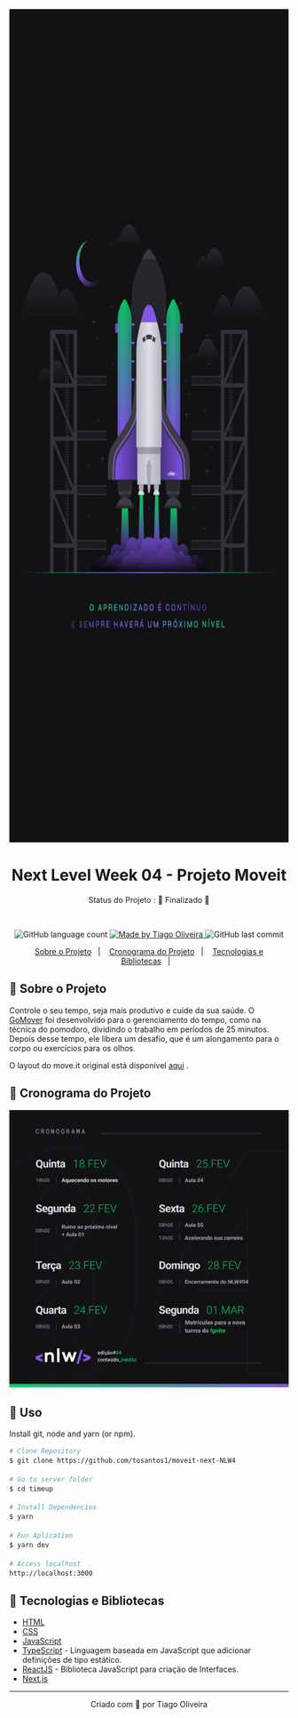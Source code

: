<div align="center">
   <img src="src/img/wallpaper.png" alt="Wallpaper" width="1500px" height="1500px">
</div>

<!-- ******************************* Título do Projeto ****************************************  -->
<h1 align="center" > Next Level Week 04 - Projeto Moveit</h1>

<!-- *******************************  Status do Projeto  **************************************  -->
<p align="center">
   Status do Projeto :  🚧 Finalizado  🚧
</p>

<br/>
<!-- ************************************  Badges  ********************************************  -->

<p align="center">
  <img alt="GitHub language count" src="https://img.shields.io/github/languages/count/tosantos1/rocketseat-nlw4-moveit?color=342680">

  <a href="https://rocketseat.com.br">
    <img alt="Made by Tiago Oliveira" src="https://img.shields.io/badge/made%20by-Tiago Oliveira-342680">
  </a>

  <img alt="GitHub last commit" src="https://img.shields.io/github/last-commit/tosantos1/rocketseat-nlw4-moveit?color=342680">

</p>

<!-- ******************************* Ancoras **************************************************  -->

<p align="center">
  <a href="#sobre">Sobre o Projeto</a>&nbsp;&nbsp;&nbsp;|&nbsp;&nbsp;&nbsp;
  <a href="#cronograma">Cronograma do Projeto</a>&nbsp;&nbsp;&nbsp;|&nbsp;&nbsp;&nbsp;
  <a href="#tecnologias">Tecnologias e Bibliotecas</a>&nbsp;&nbsp;&nbsp;|&nbsp;&nbsp;&nbsp;
  
  
</p>

<!-- ******************************* Sobre ***************************************************  -->

<h2 id="sobre"> 🚀 Sobre o Projeto </h2>
Controle o seu tempo, seja mais produtivo e cuide da sua saúde. O <a href="https://gomover.vercel.app/">GoMover</a> foi desenvolvido para o gerenciamento do tempo, como na técnica do pomodoro, dividindo o trabalho em períodos de 25 minutos. Depois desse tempo, ele libera um desafio, que é um alongamento para o corpo ou exercícios para os olhos.

O layout do move.it original está disponível <a href="https://www.figma.com/file/mZJUCQnkDZ2Wq67qaONESG/Move.it-2.0-Copy?node-id=160%3A2761">aqui</a> .

<h2 id="cronograma"> 📆 Cronograma do Projeto</h2>
<div align="center">
   <img src="src/img/cronograma.png" alt="Cronograma">
</div>

<h2 id="usage" > 👷 Uso </h2>

Install git, node and yarn (or npm).

```bash
# Clone Repository
$ git clone https://github.com/tosantos1/moveit-next-NLW4

# Go to server folder
$ cd timeup

# Install Dependencies
$ yarn

# Run Aplication
$ yarn dev

# Access localhost
http://localhost:3000
```


<h2 id="tecnologias"> 🧰 Tecnologias e Bibliotecas</h2>

* [HTML](https://www.w3schools.com/html/) 
* [CSS](https://www.w3schools.com/css/) 
* [JavaScript](https://www.w3schools.com/js/DEFAULT.asp)
* [TypeScript](https://www.typescriptlang.org/) - Linguagem baseada em JavaScript que adicionar definições de tipo estático.
* [ReactJS](https://pt-br.reactjs.org/) - Biblioteca JavaScript para criação de Interfaces.  
* [Next.js](https://nextjs.org/)


---

<p align="center">Criado com 💜 por Tiago Oliveira</p>
